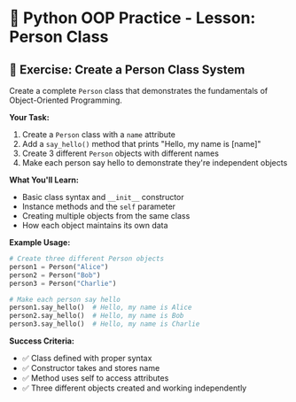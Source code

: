 # 🐍 Python OOP Practice - Lesson: Person Class

## 📝 Exercise: Create a Person Class System

Create a complete `Person` class that demonstrates the fundamentals of Object-Oriented Programming.

**Your Task:**
1. Create a `Person` class with a `name` attribute
2. Add a `say_hello()` method that prints "Hello, my name is [name]"
3. Create 3 different `Person` objects with different names
4. Make each person say hello to demonstrate they're independent objects

**What You'll Learn:**
- Basic class syntax and `__init__` constructor
- Instance methods and the `self` parameter
- Creating multiple objects from the same class
- How each object maintains its own data

**Example Usage:**
```python
# Create three different Person objects
person1 = Person("Alice")
person2 = Person("Bob")
person3 = Person("Charlie")

# Make each person say hello
person1.say_hello()  # Hello, my name is Alice
person2.say_hello()  # Hello, my name is Bob
person3.say_hello()  # Hello, my name is Charlie
```

**Success Criteria:**
- ✅ Class defined with proper syntax
- ✅ Constructor takes and stores name
- ✅ Method uses self to access attributes
- ✅ Three different objects created and working independently
